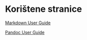 # Korištene stranice


[Markdown User Guide](https://www.markdownguide.org/getting-started/)

[Pandoc User Guide](https://pandoc.org/MANUAL.html)
